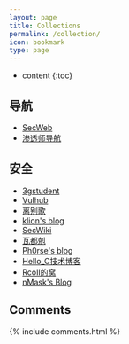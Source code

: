 ```yaml
---
layout: page
title: Collections
permalink: /collection/
icon: bookmark
type: page
---
```


* content
{:toc}

## 导航

* [SecWeb](https://thief.one/SecWeb/)
* [渗透师导航](https://www.shentoushi.top)

## 安全

* [3gstudent](https://3gstudent.github.io/3gstudent.github.io/about/)
* [Vulhub](https://vulhub.org/#/environments/)
* [离别歌](https://www.leavesongs.com)
* [klion's blog](https://klionsec.github.io)
* [SecWiki](https://sec-wiki.com)
* [瓦都剋](http://byd.dropsec.xyz)
* [Ph0rse's blog](http://ph0rse.me)
* [Hello_C技术博客](http://zjw.dropsec.xyz)
* [RcoIl的窝](http://rcoil.me)
* [nMask's Blog](https://thief.one)

## Comments

{% include comments.html %}
